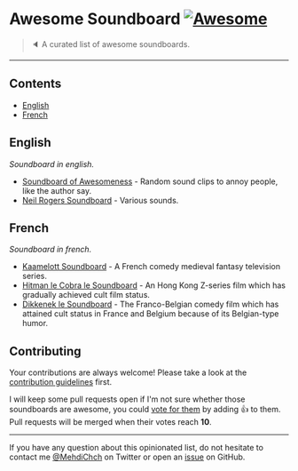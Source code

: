 <!--lint ignore awesome-git-repo-age-->
# Awesome Soundboard [![Awesome](https://awesome.re/badge.svg)](https://awesome.re)

> 🔈 A curated list of awesome soundboards.

---

## Contents

- [English](#english)
- [French](#french)

## English

*Soundboard in english.*

- [Soundboard of Awesomeness](https://github.com/huijing/soundboard) - Random sound clips to annoy people, like the author say.
- [Neil Rogers Soundboard](https://github.com/digitalcolony/simple-soundboard-svelte) - Various sounds.

## French

*Soundboard in french.*

- [Kaamelott Soundboard](https://github.com/2ec0b4/kaamelott-soundboard) - A French comedy medieval fantasy television series.
- [Hitman le Cobra le Soundboard](https://git.io/JP2TK) - An Hong Kong Z-series film which has gradually achieved cult film status.
- [Dikkenek le Soundboard](https://git.io/JPgjh) - The Franco-Belgian comedy film which has attained cult status in France and Belgium because of its Belgian-type humor.

## Contributing

Your contributions are always welcome! Please take a look at the [contribution guidelines](https://github.com/mehdichaouch/awesome-soundboard/blob/main/CONTRIBUTING.md) first.

I will keep some pull requests open if I'm not sure whether those soundboards are awesome, you could [vote for them](https://github.com/mehdichaouch/awesome-soundboard/pulls) by adding :+1: to them. Pull requests will be merged when their votes reach **10**.

---

If you have any question about this opinionated list, do not hesitate to contact me [@MehdiChch](https://twitter.com/MehdiChch) on Twitter or open an [issue](https://github.com/mehdichaouch/awesome-soundboard/issues) on GitHub.
